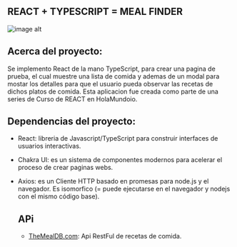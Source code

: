 ## REACT + TYPESCRIPT = MEAL FINDER 

  ![image alt]()

## Acerca del proyecto:
Se implemento React de la mano TypeScript, para crear una pagina de prueba, el cual muestre una lista de comida y ademas de un modal para mostar los detalles para que el usuario pueda observar  las recetas de dichos platos de comida.
Esta aplicacion fue creada como parte de una series de Curso de REACT en HolaMundoio.

## Dependencias del proyecto:
- React: libreria de Javascript/TypeScript para construir interfaces de usuarios interactivas.
- Chakra UI: es un sistema de componentes modernos para acelerar el proceso de crear paginas webs.
- Axios: es un Cliente HTTP basado en promesas para node.js y el navegador. Es isomorfico (= puede ejecutarse en el navegador y nodejs con el mismo código base).


  ## APi
  - [TheMealDB.com](https://www.themealdb.com/api.php):  Api RestFul de recetas de comida. 

